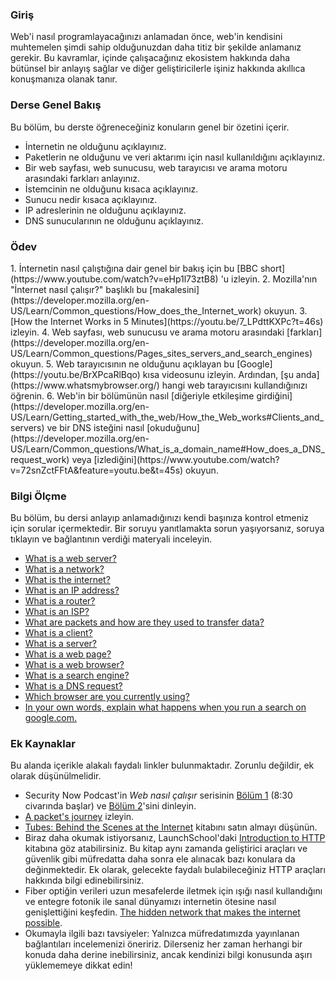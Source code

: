 ### Giriş

Web'i nasıl programlayacağınızı anlamadan önce, web'in kendisini muhtemelen şimdi sahip olduğunuzdan daha titiz bir şekilde anlamanız gerekir. Bu kavramlar, içinde çalışacağınız ekosistem hakkında daha bütünsel bir anlayış sağlar ve diğer geliştiricilerle işiniz hakkında akıllıca konuşmanıza olanak tanır.

### Derse Genel Bakış

Bu bölüm, bu derste öğreneceğiniz konuların genel bir özetini içerir.

* İnternetin ne olduğunu açıklayınız.
* Paketlerin ne olduğunu ve veri aktarımı için nasıl kullanıldığını açıklayınız.
* Bir web sayfası, web sunucusu, web tarayıcısı ve arama motoru arasındaki farkları anlayınız.
* İstemcinin ne olduğunu kısaca açıklayınız.
* Sunucu nedir kısaca açıklayınız.
* IP adreslerinin ne olduğunu açıklayınız.
* DNS sunucularının ne olduğunu açıklayınız.

### Ödev

<div class="lesson-content__panel" markdown="1">
  1. İnternetin nasıl çalıştığına dair genel bir bakış için bu [BBC short](https://www.youtube.com/watch?v=eHp1l73ztB8) 'u izleyin.  
  2. Mozilla'nın "İnternet nasıl çalışır?" başlıklı bu [makalesini](https://developer.mozilla.org/en-US/Learn/Common_questions/How_does_the_Internet_work) okuyun.  
  3. [How the Internet Works in 5 Minutes](https://youtu.be/7_LPdttKXPc?t=46s) izleyin.  
  4. Web sayfası, web sunucusu ve arama motoru arasındaki [farkları](https://developer.mozilla.org/en-US/Learn/Common_questions/Pages_sites_servers_and_search_engines) okuyun.  
  5. Web tarayıcısının ne olduğunu açıklayan bu [Google](https://youtu.be/BrXPcaRlBqo) kısa videosunu izleyin. Ardından, [şu anda](https://www.whatsmybrowser.org/) hangi web tarayıcısını kullandığınızı öğrenin.  
  6. Web'in bir bölümünün nasıl [diğeriyle etkileşime girdiğini](https://developer.mozilla.org/en-US/Learn/Getting_started_with_the_web/How_the_Web_works#Clients_and_servers) ve bir DNS isteğini nasıl [okuduğunu](https://developer.mozilla.org/en-US/Learn/Common_questions/What_is_a_domain_name#How_does_a_DNS_request_work) veya [izlediğini](https://www.youtube.com/watch?v=72snZctFFtA&feature=youtu.be&t=45s) okuyun.  
</div>

### Bilgi Ölçme

Bu bölüm, bu dersi anlayıp anlamadığınızı kendi başınıza kontrol etmeniz için sorular içermektedir. Bir soruyu yanıtlamakta sorun yaşıyorsanız, soruya tıklayın ve bağlantının verdiği materyali inceleyin.

*   [What is a web server?](https://developer.mozilla.org/en-US/docs/Learn/Common_questions/Pages_sites_servers_and_search_engines)
*   [What is a network?](https://developer.mozilla.org/en-US/docs/Learn/Common_questions/How_does_the_Internet_work)
*   [What is the internet?](https://www.youtube.com/watch?v=7_LPdttKXPc&t=46s)
*   [What is an IP address?](https://developer.mozilla.org/en-US/docs/Learn/Common_questions/How_does_the_Internet_work)
*   [What is a router?](https://developer.mozilla.org/en-US/docs/Learn/Common_questions/How_does_the_Internet_work)
*   [What is an ISP?](https://developer.mozilla.org/en-US/docs/Learn/Common_questions/How_does_the_Internet_work)
*   [What are packets and how are they used to transfer data?](https://developer.mozilla.org/en-US/docs/Learn/Getting_started_with_the_web/How_the_Web_works#packets_explained)
*   [What is a client?](https://developer.mozilla.org/en-US/docs/Learn/Getting_started_with_the_web/How_the_Web_works#clients_and_servers)
*   [What is a server?](https://developer.mozilla.org/en-US/docs/Learn/Getting_started_with_the_web/How_the_Web_works#clients_and_servers)
*   [What is a web page?](https://developer.mozilla.org/en-US/docs/Learn/Common_questions/Pages_sites_servers_and_search_engines)
*   [What is a web browser?](https://www.youtube.com/watch?v=BrXPcaRlBqo&feature=youtu.be)
*   [What is a search engine?](https://developer.mozilla.org/en-US/docs/Learn/Common_questions/Pages_sites_servers_and_search_engines)
*   [What is a DNS request?](https://www.youtube.com/watch?v=72snZctFFtA&t=45s)
*   [Which browser are you currently using?](https://www.whatsmybrowser.org/)
*   [In your own words, explain what happens when you run a search on google.com.](https://developer.mozilla.org/en-US/docs/Learn/Common_questions/Pages_sites_servers_and_search_engines)

### Ek Kaynaklar

Bu alanda içerikle alakalı faydalı linkler bulunmaktadır. Zorunlu değildir, ek olarak düşünülmelidir.

*   Security Now Podcast'in *Web nasıl çalışır* serisinin [Bölüm 1](https://twit.tv/shows/security-now/episodes/25?autostart=false) (8:30 civarında başlar) ve [Bölüm 2](https://twit.tv/shows/security-now/episodes/26?autostart=false)'sini dinleyin.
*   [A packet's journey](https://www.youtube.com/watch?v=ewrBalT_eBM&feature) izleyin.
*   [Tubes: Behind the Scenes at the Internet](https://www.amazon.co.uk/dp/B007TB5SKA/ref=dp-kindle-redirect?_encoding=UTF8&btkr=1) kitabını satın almayı düşünün.
*   Biraz daha okumak istiyorsanız, LaunchSchool'daki [Introduction to HTTP](https://launchschool.com/books/http) kitabına göz atabilirsiniz. Bu kitap aynı zamanda geliştirici araçları ve güvenlik gibi müfredatta daha sonra ele alınacak bazı konulara da değinmektedir. Ek olarak, gelecekte faydalı bulabileceğiniz HTTP araçları hakkında bilgi edinebilirsiniz.
*   Fiber optiğin verileri uzun mesafelerde iletmek için ışığı nasıl kullandığını ve entegre fotonik ile sanal dünyamızı internetin ötesine nasıl genişlettiğini keşfedin. [The hidden network that makes the internet possible](https://youtu.be/er3v4PVNQqE).
*   Okumayla ilgili bazı tavsiyeler: Yalnızca müfredatımızda yayınlanan bağlantıları incelemenizi öneririz. Dilerseniz her zaman herhangi bir konuda daha derine inebilirsiniz, ancak kendinizi bilgi konusunda aşırı yüklememeye dikkat edin!